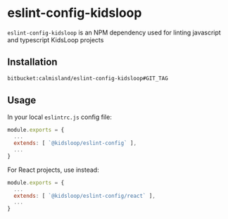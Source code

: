 # eslint-config-kidsloop

`eslint-config-kidsloop` is an NPM dependency used for linting javascript and typescript KidsLoop projects

## Installation

```bash
bitbucket:calmisland/eslint-config-kidsloop#GIT_TAG
```

## Usage

In your local `eslintrc.js` config file:

```javascript
module.exports = {
  ...
  extends: [ `@kidsloop/eslint-config` ],
  ...
}
```

For React projects, use instead:
```javascript
module.exports = {
  ...
  extends: [ `@kidsloop/eslint-config/react` ],
  ...
}
```
